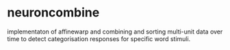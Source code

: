 # neuroncombine
implementaton of affinewarp and combining and sorting multi-unit data over time to detect categorisation responses for specific word stimuli.
